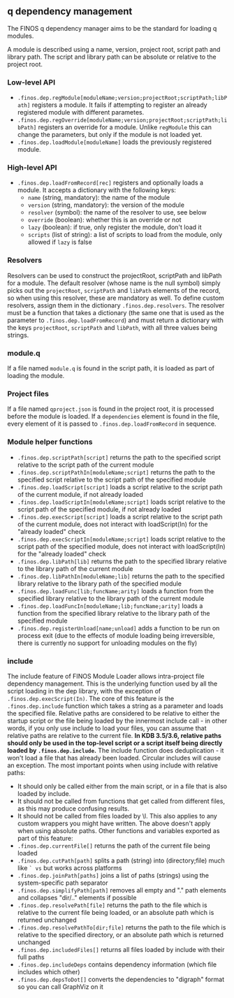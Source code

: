 ## q dependency management

The FINOS q dependency manager aims to be the standard for loading q modules.

A module is described using a name, version, project root, script path and library path. The script and library path can be absolute or relative to the project root.

### Low-level API
* ```.finos.dep.regModule[moduleName;version;projectRoot;scriptPath;libPath]``` registers a module. It fails if attempting to register an already registered module with different parametes.
* ```.finos.dep.regOverride[moduleName;version;projectRoot;scriptPath;libPath]``` registers an override for a module. Unlike ```regModule``` this can change the parameters, but only if the module is not loaded yet.
* ```.finos.dep.loadModule[moduleName]``` loads the previously registered module.

### High-level API
* ```.finos.dep.loadFromRecord[rec]``` registers and optionally loads a module. It accepts a dictionary with the following keys:
  * ```name``` (string, mandatory): the name of the module
  * ```version``` (string, mandatory): the version of the module
  * ```resolver``` (symbol): the name of the resolver to use, see below
  * ```override``` (boolean): whether this is an override or not
  * ```lazy``` (boolean): if true, only register the module, don't load it
  * ```scripts``` (list of string): a list of scripts to load from the module, only allowed if ```lazy``` is false

### Resolvers
Resolvers can be used to construct the projectRoot, scriptPath and libPath for a module. The default resolver (whose name is the null symbol) simply picks out the ```projectRoot```, ```scriptPath``` and ```libPath``` elements of the record, so when using this resolver, these are mandatory as well. To define custom resolvers, assign them in the dictionary ```.finos.dep.resolvers```. The resolver must be a function that takes a dictionary (the same one that is used as the parameter to ```.finos.dep.loadFromRecord```) and must return a dictionary with the keys ```projectRoot```, ```scriptPath``` and ```libPath```, with all three values being strings.

### module.q
If a file named ```module.q``` is found in the script path, it is loaded as part of loading the module.

### Project files
If a file named ```qproject.json``` is found in the project root, it is processed before the module is loaded. If a ```dependencies``` element is found in the file, every element of it is passed to ```.finos.dep.loadFromRecord``` in sequence.

### Module helper functions
* ```.finos.dep.scriptPath[script]``` returns the path to the specified script relative to the script path of the current module
* ```.finos.dep.scriptPathIn[moduleName;script]``` returns the path to the specified script relative to the script path of the specified module
* ```.finos.dep.loadScript[script]``` loads a script relative to the script path of the current module, if not already loaded
* ```.finos.dep.loadScriptIn[moduleName;script]``` loads script relative to the script path of the specified module, if not already loaded
* ```.finos.dep.execScript[script]``` loads a script relative to the script path of the current module, does not interact with loadScript(In) for the "already loaded" check
* ```.finos.dep.execScriptIn[moduleName;script]``` loads script relative to the script path of the specified module, does not interact with loadScript(In) for the "already loaded" check
* ```.finos.dep.libPath[lib]``` returns the path to the specified library relative to the library path of the current module
* ```.finos.dep.libPathIn[moduleName;lib]``` returns the path to the specified library relative to the library path of the specified module
* ```.finos.dep.loadFunc[lib;funcName;arity]``` loads a function from the specified library relative to the library path of the current module
* ```.finos.dep.loadFuncIn[moduleName;lib;funcName;arity]``` loads a function from the specified library relative to the library path of the specified module
* ```.finos.dep.registerUnload[name;unload]``` adds a function to be run on process exit (due to the effects of module loading being irreversible, there is currently no support for unloading modules on the fly)

### include
The include feature of FINOS Module Loader allows intra-project file dependency management. This is the underlying function used by all the script loading in the dep library, with the exception of ```.finos.dep.execScript(In)```.
The core of this feature is the ```.finos.dep.include``` function which takes a string as a parameter and loads the specified file. Relative paths are considered to be relative to either the startup script or the file being loaded by the innermost include call - in other words, if you only use include to load your files, you can assume that relative paths are relative to the current file. **In KDB 3.5/3.6, relative paths should only be used in the top-level script or a script itself being directly loaded by ```.finos.dep.include```.**
The include function does deduplication - it won't load a file that has already been loaded.
Circular includes will cause an exception.
The most important points when using include with relative paths:
   * It should only be called either from the main script, or in a file that is also loaded by include.
   * It should not be called from functions that get called from different files, as this may produce confusing results.
   * It should not be called from files loaded by \l. This also applies to any custom wrappers you might have written.
The above doesn't apply when using absolute paths.
Other functions and variables exported as part of this feature:
   * ```.finos.dep.currentFile[]``` returns the path of the current file being loaded
   * ```.finos.dep.cutPath[path]``` splits a path (string) into (directory;file) much like ``` ` vs ``` but works across platforms
   * ```.finos.dep.joinPath[paths]``` joins a list of paths (strings) using the system-specific path separator
   * ```.finos.dep.simplifyPath[path]``` removes all empty and "." path elements and collapses "dir/.." elements if possible
   * ```.finos.dep.resolvePath[file]``` returns the path to the file which is relative to the current file being loaded, or an absolute path which is returned unchanged
   * ```.finos.dep.resolvePathTo[dir;file]``` returns the path to the file which is relative to the specified directory, or an absolute path which is returned unchanged
   * ```.finos.dep.includedFiles[]``` returns all files loaded by include with their full paths
   * ```.finos.dep.includeDeps``` contains dependency information (which file includes which other)
   * ```.finos.dep.depsToDot[]``` converts the dependencies to "digraph" format so you can call GraphViz on it

